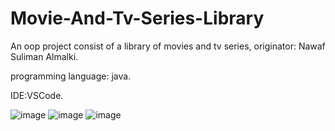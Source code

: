 # Movie-And-Tv-Series-Library
An oop project consist of a library of movies and tv series, originator: Nawaf Suliman Almalki.

programming language: java.

IDE:VSCode.

![image](https://user-images.githubusercontent.com/112562026/219979912-dd57cfea-da1e-4818-8d55-1b7d42c30619.png)
![image](https://user-images.githubusercontent.com/112562026/219979938-dce0a2cd-de00-4bb5-ae47-d81496c1f1f7.png)
![image](https://user-images.githubusercontent.com/112562026/219979970-0580f9c3-b4ca-47e4-8fb4-ad70711b21dc.png)
